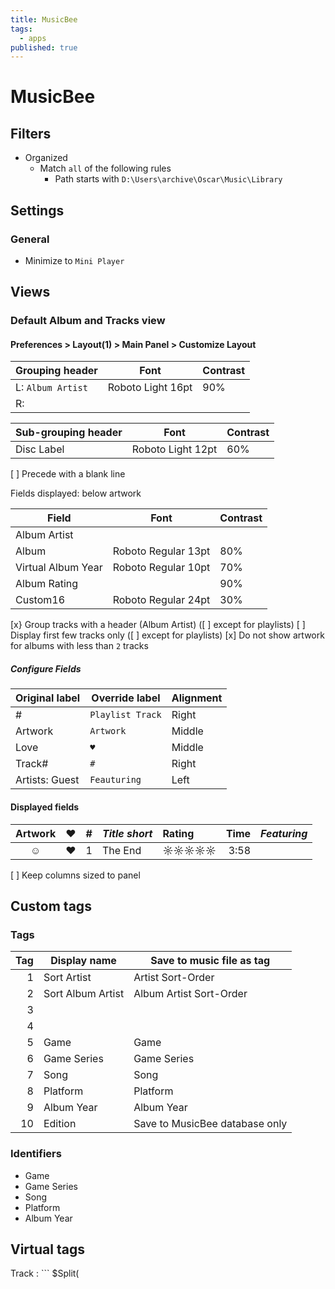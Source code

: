```yaml
---
title: MusicBee
tags:
  - apps
published: true
---
```


# MusicBee

## Filters

* Organized
  * Match `all` of the following rules
  	- Path starts with `D:\Users\archive\Oscar\Music\Library`


## Settings

### General

* Minimize to `Mini Player`



## Views

### Default Album and Tracks view


#### Preferences > Layout(1) > Main Panel > Customize Layout

Grouping header | Font | Contrast
----------------|------|----------
L: `Album Artist` | Roboto Light 16pt | 90%
R:              |      | 


Sub-grouping header | Font | Contrast
--------------------|------|----------
Disc Label          | Roboto Light 12pt | 60%

[ ] Precede with a blank line


Fields displayed: below artwork

Field | Font | Contrast 
------|------|---------------
Album Artist |  |  
Album | Roboto Regular 13pt | 80%
Virtual Album Year | Roboto Regular 10pt | 70%
Album Rating |  | 90%
Custom16 | Roboto Regular 24pt | 30%

[x} Group tracks with a header (Album Artist)  ([ ] except for playlists)
[ ] Display first few tracks only  ([ ] except for playlists)
[x] Do not show artwork for albums with less than `2` tracks







##### Configure Fields

Original label | Override label   | Alignment
---------------|------------------|----------
#              | `Playlist Track` | Right
Artwork        | `Artwork`        | Middle
Love           | `♥`              | Middle
Track#         | ` # `            | Right
Artists: Guest | `Feauturing`     | Left

#### Displayed fields 

 Artwork | ♥ | # | _Title short_ | Rating | Time |  _Featuring_
|:------:|:-:|--:|:--------------|:-------|-----:|:-----------|
    ☺    | ♥ | 1 | The End       | ☼☼☼☼☼  | 3:58 | 


[ ] Keep columns sized to panel 



## Custom tags

### Tags

Tag | Display name  | Save to music file as tag
---:|---------------|------------------------------
1   | Sort Artist   | Artist Sort-Order
2   | Sort Album Artist | Album Artist Sort-Order
3   |  |
4   |  |
5   | Game          | Game
6   | Game Series   | Game Series
7   | Song          | Song
8   | Platform      | Platform 
9   | Album Year    | Album Year
10  | Edition       | Save to MusicBee database only

### Identifiers

* Game
* Game Series
* Song
* Platform
* Album Year

## Virtual tags

Track
: ``` 
  $Split(<Title>," (feat",1)
  ``` 
  
Disc Label v1
: ```
  $If($Group(<Disc#>,3)="0-9",$If(<Disc Count>>1,"Disc "<Disc#>$IsNull(<Edition>,," - "),),"Vol. "<Disc#>": "<Grouping>)$IsNull(<Edition>,,<Edition>)
  ``` 

Disc Label v2
: ```
  $If($Group(<Disc#>,3)="0-9",$If(<Disc Count> > 1,"Disc "<Disc#>$IsNull(<Edition>,," - "<Edition>),),)
  ```
  
Virtual Album Year 
: ```
$IsNull(<Album Year>,$Left(<Year>,4),$Left(<Album Year>,4)
```
